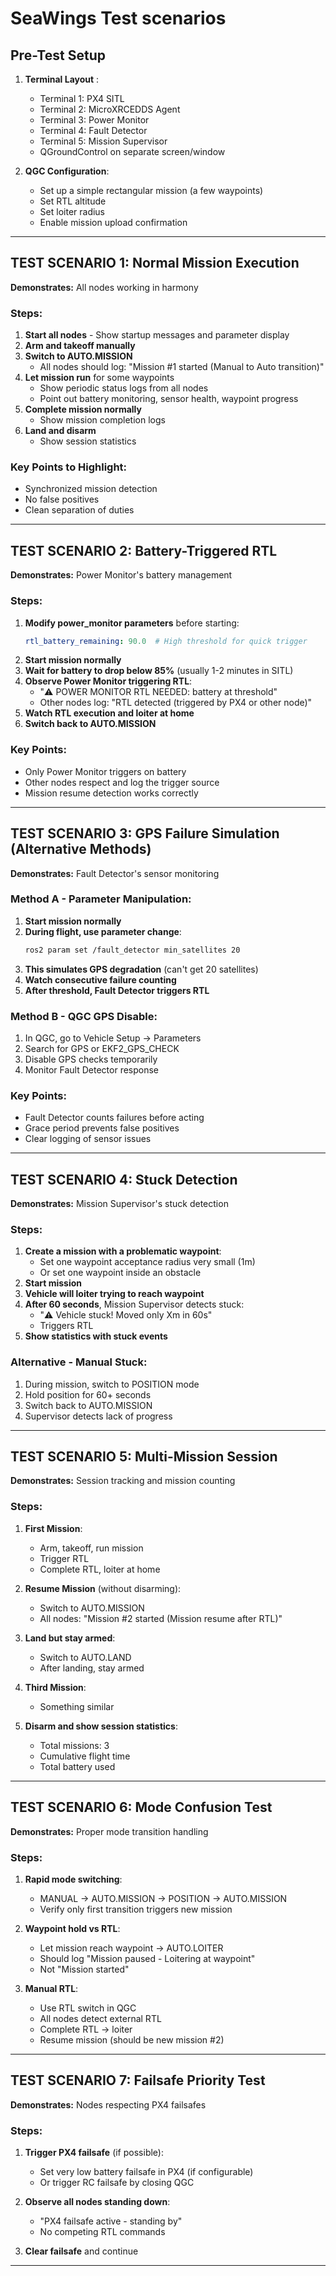 # SeaWings Test scenarios

## Pre-Test Setup
1. **Terminal Layout** :
   - Terminal 1: PX4 SITL
   - Terminal 2: MicroXRCEDDS Agent
   - Terminal 3: Power Monitor 
   - Terminal 4: Fault Detector 
   - Terminal 5: Mission Supervisor 
   - QGroundControl on separate screen/window

2. **QGC Configuration**:
   - Set up a simple rectangular mission (a few waypoints)
   - Set RTL altitude 
   - Set loiter radius 
   - Enable mission upload confirmation

---

## TEST SCENARIO 1: Normal Mission Execution
**Demonstrates:** All nodes working in harmony

### Steps:
1. **Start all nodes** - Show startup messages and parameter display
2. **Arm and takeoff manually** 
3. **Switch to AUTO.MISSION**
   - All nodes should log: "Mission #1 started (Manual to Auto transition)"
4. **Let mission run** for some waypoints
   - Show periodic status logs from all nodes
   - Point out battery monitoring, sensor health, waypoint progress
5. **Complete mission normally**
   - Show mission completion logs
6. **Land and disarm**
   - Show session statistics

### Key Points to Highlight:
- Synchronized mission detection
- No false positives
- Clean separation of duties

---

## TEST SCENARIO 2: Battery-Triggered RTL
**Demonstrates:** Power Monitor's battery management

### Steps:
1. **Modify power_monitor parameters** before starting:
   ```yaml
   rtl_battery_remaining: 90.0  # High threshold for quick trigger
   ```
2. **Start mission normally**
3. **Wait for battery to drop below 85%** (usually 1-2 minutes in SITL)
4. **Observe Power Monitor triggering RTL**:
   - "⚠️ POWER MONITOR RTL NEEDED: battery at threshold"
   - Other nodes log: "RTL detected (triggered by PX4 or other node)"
5. **Watch RTL execution and loiter at home**
6. **Switch back to AUTO.MISSION**

### Key Points:
- Only Power Monitor triggers on battery
- Other nodes respect and log the trigger source
- Mission resume detection works correctly

---

## TEST SCENARIO 3: GPS Failure Simulation (Alternative Methods) 
**Demonstrates:** Fault Detector's sensor monitoring

### Method A - Parameter Manipulation:
1. **Start mission normally**
2. **During flight, use parameter change**:
   ```bash
   ros2 param set /fault_detector min_satellites 20
   ```
3. **This simulates GPS degradation** (can't get 20 satellites)
4. **Watch consecutive failure counting**
5. **After threshold, Fault Detector triggers RTL**

### Method B - QGC GPS Disable:
1. In QGC, go to Vehicle Setup → Parameters
2. Search for GPS or EKF2_GPS_CHECK
3. Disable GPS checks temporarily
4. Monitor Fault Detector response

### Key Points:
- Fault Detector counts failures before acting
- Grace period prevents false positives
- Clear logging of sensor issues

---

## TEST SCENARIO 4: Stuck Detection 
**Demonstrates:** Mission Supervisor's stuck detection

### Steps:
1. **Create a mission with a problematic waypoint**:
   - Set one waypoint acceptance radius very small (1m)
   - Or set one waypoint inside an obstacle
2. **Start mission**
3. **Vehicle will loiter trying to reach waypoint**
4. **After 60 seconds**, Mission Supervisor detects stuck:
   - "⚠️ Vehicle stuck! Moved only Xm in 60s"
   - Triggers RTL
5. **Show statistics with stuck events**

### Alternative - Manual Stuck:
1. During mission, switch to POSITION mode
2. Hold position for 60+ seconds
3. Switch back to AUTO.MISSION
4. Supervisor detects lack of progress

---

## TEST SCENARIO 5: Multi-Mission Session 
**Demonstrates:** Session tracking and mission counting

### Steps:
1. **First Mission**:
   - Arm, takeoff, run mission
   - Trigger RTL
   - Complete RTL, loiter at home
   
2. **Resume Mission** (without disarming):
   - Switch to AUTO.MISSION
   - All nodes: "Mission #2 started (Mission resume after RTL)"
   
3. **Land but stay armed**:
   - Switch to AUTO.LAND
   - After landing, stay armed
   
4. **Third Mission**:
   - Something similar
   
5. **Disarm and show session statistics**:
   - Total missions: 3
   - Cumulative flight time
   - Total battery used

---

## TEST SCENARIO 6: Mode Confusion Test 
**Demonstrates:** Proper mode transition handling

### Steps:
1. **Rapid mode switching**:
   - MANUAL → AUTO.MISSION → POSITION → AUTO.MISSION
   - Verify only first transition triggers new mission
   
2. **Waypoint hold vs RTL**:
   - Let mission reach waypoint → AUTO.LOITER
   - Should log "Mission paused - Loitering at waypoint"
   - Not "Mission started"
   
3. **Manual RTL**:
   - Use RTL switch in QGC
   - All nodes detect external RTL
   - Complete RTL → loiter
   - Resume mission (should be new mission #2)

---

## TEST SCENARIO 7: Failsafe Priority Test 
**Demonstrates:** Nodes respecting PX4 failsafes

### Steps:
1. **Trigger PX4 failsafe** (if possible):
   - Set very low battery failsafe in PX4 (if configurable)
   - Or trigger RC failsafe by closing QGC
   
2. **Observe all nodes standing down**:
   - "PX4 failsafe active - standing by"
   - No competing RTL commands
   
3. **Clear failsafe** and continue

---


